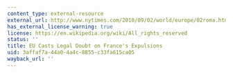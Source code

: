```yaml
---
content_type: external-resource
external_url: http://www.nytimes.com/2010/09/02/world/europe/02roma.html
has_external_license_warning: true
license: https://en.wikipedia.org/wiki/All_rights_reserved
status: ''
title: EU Casts Legal Doubt on France's Expulsions
uid: 3affaf7a-44a0-4a4c-8855-c33fa615ca05
wayback_url: ''
---
```

